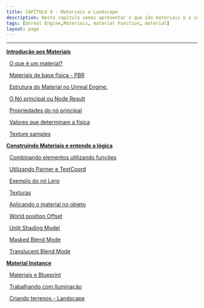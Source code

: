 ```yaml
---
title: CAPÍTULO 9 - Materiais e Landscape
description: Neste capítulo vamos apresentar o que são materiais e a sua estrutura.
tags: [Unreal Engine,Materiais, material Function, material]
layout: page
---
```


***

[**Introdução aos Materiais**](unreal_engine_material_introducao_aos_materiais.html)

&nbsp;&nbsp;[O que é um material?](unreal_engine_material_introducao_aos_materiais.html#o-que-é-um-material)

&nbsp;&nbsp;[Materiais de base física - PBR](unreal_engine_material_introducao_aos_materiais#911-materiais-de-base-física---pbr)

&nbsp;&nbsp;[Estrutura do Material no Unreal Engine.](unreal_engine_material_introducao_aos_materiais#911-estrutura-do-material-no-unreal-engine)

&nbsp;&nbsp;[O Nó principal ou Node Result](unreal_engine_material_introducao_aos_materiais#913-o-n--principal-ou-node-result)

&nbsp;&nbsp;[Propriedades do nó principal](unreal_engine_material_introducao_aos_materiais#912-propriedades-do-n--principal)

&nbsp;&nbsp;[Valores que determinam a física](unreal_engine_material_introducao_aos_materiais#915-valores-que-determinam-a-f-sica)

&nbsp;&nbsp;[Texture samples](unreal_engine_material_introducao_aos_materiais#916-texture-samples)

[**Construindo Materiais e entendo a lógica**](unreal_engine_material_construindo_materiais_entendendo_a_logica.html)


&nbsp;&nbsp;[Combinando elementos utilizando funções](unreal_engine_material_construindo_materiais_entendendo_a_logica.html#combinando-elementos-utilizando-funções)

&nbsp;&nbsp;[Utilizando Panner e TextCoord](unreal_engine_material_construindo_materiais_entendendo_a_logica.html#utilizando-panner-e-textcoord)

&nbsp;&nbsp;[Exemplo do nó Lerp](unreal_engine_material_construindo_materiais_entendendo_a_logica.html#exemplo-do-nó-lerp)

&nbsp;&nbsp;[Texturas](unreal_engine_material_construindo_materiais_entendendo_a_logica.html#texturas)

&nbsp;&nbsp;[Aplicando o material no objeto](unreal_engine_material_construindo_materiais_entendendo_a_logica.html#aplicando-o-material-no-objeto)

&nbsp;&nbsp;[World position Offset](unreal_engine_material_construindo_materiais_entendendo_a_logica.html#world-position-offset)

&nbsp;&nbsp;[Unlit Shading Model](unreal_engine_material_construindo_materiais_entendendo_a_logica.html#unlit-shading-model)

&nbsp;&nbsp;[Masked Blend Mode](unreal_engine_material_construindo_materiais_entendendo_a_logica.html#masked-blend-mode)

&nbsp;&nbsp;[Translucent Blend Mode](#translucent-blend-mode)

[**Material Instance**](unreal_engine_material_instance.html)

&nbsp;&nbsp;[Materiais e Blueprint](unreal_engine_material_blueprint.html)

&nbsp;&nbsp;[Trabalhando com Iluminação](iluminacao.html)

&nbsp;&nbsp;[Criando terrenos - Landscape](landscape.html)  